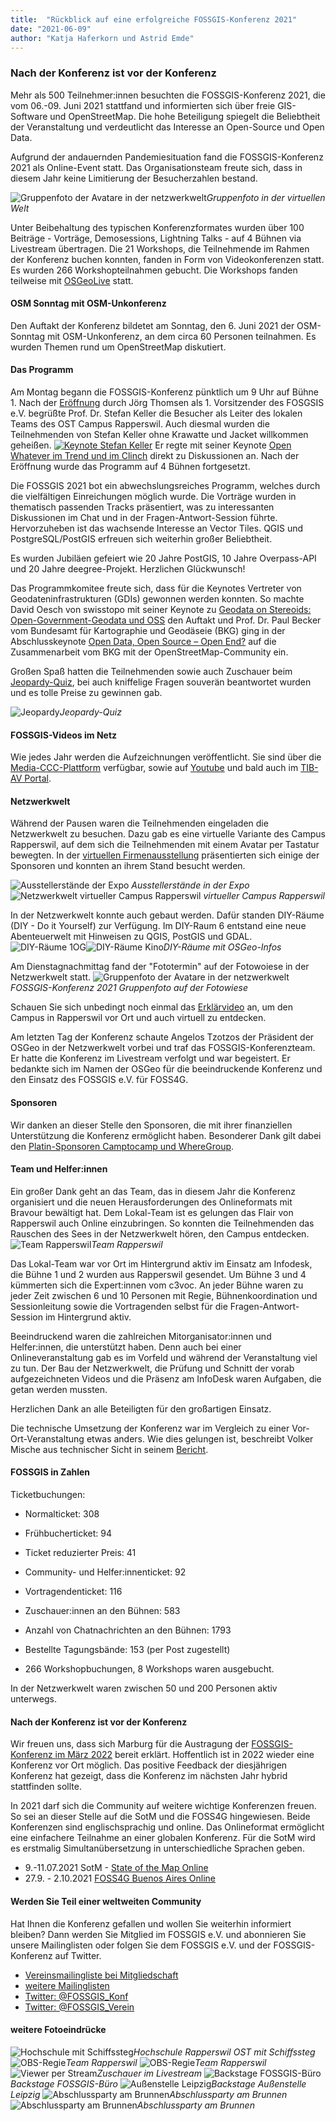 ```yaml
---
title:  "Rückblick auf eine erfolgreiche FOSSGIS-Konferenz 2021"
date: "2021-06-09"
author: "Katja Haferkorn und Astrid Emde"
---
```



### Nach der Konferenz ist vor der Konferenz

Mehr als 500 Teilnehmer:innen besuchten die FOSSGIS-Konferenz 2021, die vom 06.-09. Juni 2021 stattfand und informierten sich über freie GIS-Software und OpenStreetMap. Die hohe Beteiligung spiegelt die Beliebtheit der Veranstaltung und verdeutlicht das Interesse an Open-Source und Open Data.

Aufgrund der andauernden Pandemiesituation fand die FOSSGIS-Konferenz 2021 als Online-Event statt.
Das Organisationsteam freute sich, dass in diesem Jahr keine Limitierung der Besucherzahlen bestand.


![Gruppenfoto der Avatare in der netzwerkwelt](/news/images/2021_06_09_Gruppenfoto_FOSSGIS2021.jpeg "Gruppenfoto")*Gruppenfoto in der virtuellen Welt*

Unter Beibehaltung des typischen Konferenzformates wurden über 100 Beiträge - Vorträge, Demosessions, Lightning Talks - auf 4 Bühnen via Livestream übertragen.
Die 21 Workshops, die Teilnehmende im Rahmen der Konferenz buchen konnten, fanden in  Form von Videokonferenzen statt. Es wurden 266 Workshopteilnahmen gebucht. Die Workshops fanden teilweise mit [OSGeoLive](http://live.osgeo.org/de/index.html) statt.


#### OSM Sonntag mit OSM-Unkonferenz
Den Auftakt der Konferenz bildetet am Sonntag, den 6. Juni 2021 der OSM-Sonntag mit OSM-Unkonferenz, an dem circa 60 Personen teilnahmen.
Es wurden Themen rund um OpenStreetMap diskutiert.


#### Das Programm
Am Montag begann die FOSSGIS-Konferenz pünktlich um 9 Uhr auf Bühne 1. Nach der [Eröffnung](https://media.ccc.de/v/fossgis2021-9768-erffnung) durch Jörg Thomsen als 1. Vorsitzender des FOSGSIS e.V. begrüßte Prof. Dr. Stefan Keller die Besucher als Leiter des lokalen Teams des OST Campus Rapperswil. Auch diesmal wurden die Teilnehmenden von Stefan Keller ohne Krawatte und Jacket willkommen geheißen.
[![Keynote Stefan Keller](/news/images/2021_06_09_Stefan_Keller_Keynote.png)](https://media.ccc.de/v/fossgis2021-9726-keynote-open-whatever-im-trend-und-im-clinch)
Er regte mit seiner Keynote [Open Whatever im Trend und im Clinch](https://pretalx.com/fossgis2021/talk/WGRAXU/) direkt zu Diskussionen an.
Nach der Eröffnung wurde das Programm auf 4 Bühnen fortgesetzt.

Die FOSSGIS 2021 bot ein abwechslungsreiches Programm, welches durch die vielfältigen Einreichungen möglich wurde. Die Vorträge wurden in thematisch passenden Tracks präsentiert, was zu interessanten Diskussionen im Chat und in der Fragen-Antwort-Session führte. Hervorzuheben ist das wachsende Interesse an Vector Tiles. QGIS und PostgreSQL/PostGIS erfreuen sich weiterhin großer Beliebtheit.

Es wurden Jubiläen gefeiert wie 20 Jahre PostGIS, 10 Jahre Overpass-API und 20 Jahre deegree-Projekt. Herzlichen Glückwunsch!

Das Programmkomitee freute sich, dass für die Keynotes Vertreter von Geodateninfrastrukturen (GDIs) gewonnen werden konnten. So machte David Oesch von swisstopo mit seiner Keynote zu [Geodata on Stereoids: Open-Government-Geodata und OSS](https://pretalx.com/fossgis2021/talk/BBSDVU/) den Auftakt und Prof. Dr. Paul Becker vom Bundesamt für Kartographie und Geodäseie (BKG) ging in der Abschlusskeynote [Open Data, Open Source – Open End?](https://media.ccc.de/v/fossgis2021-10419-open-data-open-source-open-end-) auf die Zusammenarbeit vom BKG mit der OpenStreetMap-Community ein.

Großen Spaß hatten die Teilnehmenden sowie auch Zuschauer beim [Jeopardy-Quiz](https://media.ccc.de/v/fossgis2021-7648-fossgis-jeopardy-1), bei auch kniffelige Fragen souverän beantwortet wurden und es tolle Preise zu gewinnen gab.

![Jeopardy](/news/images/2021_06_09_Jeopardy.png)*Jeopardy-Quiz*

#### FOSSGIS-Videos im Netz
Wie jedes Jahr werden die Aufzeichnungen veröffentlicht. Sie sind über die [Media-CCC-Plattform](https://media.ccc.de/c/fossgis2021) verfügbar, sowie auf [Youtube](https://www.youtube.com/channel/UCujhdu-f-arhIZNh-2Qgh7Q) und bald auch im [TIB-AV Portal](https://av.tib.eu/search?f=publisher%3Bhttp://av.tib.eu/resource/FOSSGIS_e.V.).


#### Netzwerkwelt
Während der Pausen waren die Teilnehmenden eingeladen die Netzwerkwelt zu besuchen. Dazu gab es eine virtuelle Variante des Campus Rapperswil, auf dem sich die Teilnehmenden mit einem Avatar per Tastatur bewegten. In der [virtuellen Firmenausstellung](https://fossgis-konferenz.de/2021/expo/) präsentierten sich einige der Sponsoren und konnten an ihrem Stand besucht werden.


![Ausstellerstände der Expo](/news/images/2021_06_09_Expo.png)  *Ausstellerstände in der Expo*
![Netzwerkwelt virtueller Campus Rapperswil](/news/images/2021_06_09_Netzwerkwelt_komplett.png)
*virtueller Campus Rapperswil*


In der Netzwerkwelt konnte auch gebaut werden. Dafür standen DIY-Räume (DIY - Do it Yourself) zur Verfügung. Im DIY-Raum 6 entstand eine neue Abenteuerwelt mit Hinweisen zu QGIS, PostGIS und GDAL.
![DIY-Räume 1OG](/news/images/2021_06_09_Gebaeude_6_erster-Stock.png)![DIY-Räume Kino](/news/images/2021_06_09_Gebaeude_6_Cinema.png)*DIY-Räume mit OSGeo-Infos*


Am Dienstagnachmittag fand der "Fototermin" auf der Fotowoiese in der Netzwerkwelt statt.
![Gruppenfoto der Avatare in der netzwerkwelt](/news/images/2021_06_09_Netzwerkwelt_Fototermin_FOSSGIS_2021_10sec_Loop.gif)*FOSSGIS-Konferenz 2021 Gruppenfoto auf der Fotowiese*

Schauen Sie sich unbedingt noch einmal das [Erklärvideo](https://vortraege.fossgis.de/f/d575438dc2fb42c0a253/ ) an, um den Campus in Rapperswil vor Ort und auch virtuell zu entdecken.

Am letzten Tag der Konferenz schaute Angelos Tzotzos der Präsident der OSGeo in der Netzwerkwelt vorbei und traf das FOSSGIS-Konferenzteam. Er hatte die Konferenz im Livestream verfolgt und war begeistert. Er bedankte sich im Namen der OSGeo für die beeindruckende Konferenz und den Einsatz des FOSSGIS e.V. für FOSS4G.


#### Sponsoren
Wir danken an dieser Stelle den Sponsoren, die mit ihrer finanziellen Unterstützung die Konferenz ermöglicht haben. Besonderer Dank gilt dabei den [Platin-Sponsoren Camptocamp und WhereGroup](https://fossgis-konferenz.de/2021/).


#### Team und Helfer:innen
Ein großer Dank geht an das Team, das in diesem Jahr die Konferenz organisiert und die neuen Herausforderungen des Onlineformats mit Bravour bewältigt hat. Dem Lokal-Team ist es gelungen das Flair von Rapperswil auch Online einzubringen. So konnten die Teilnehmenden das Rauschen des Sees in der Netzwerkwelt hören, den Campus entdecken.
![Team Rapperswil](/news/images/2021_06_09_FOSSGIS_IFS-OST-Team_05.jpg)*Team Rapperswil*

Das Lokal-Team war vor Ort im Hintergrund aktiv im Einsatz am Infodesk, die Bühne 1 und 2 wurden aus Rapperswil gesendet. Um Bühne 3 und 4 kümmerten sich die Expert:innen vom c3voc. An jeder Bühne waren zu jeder Zeit zwischen 6 und 10 Personen mit Regie, Bühnenkoordination und Sessionleitung sowie die Vortragenden selbst für die Fragen-Antwort-Session im Hintergrund aktiv.

Beeindruckend waren die zahlreichen Mitorganisator:innen und Helfer:innen, die unterstützt haben. Denn auch bei einer Onlineveranstaltung gab es im Vorfeld und während der Veranstaltung viel zu tun. Der Bau der Netzwerkwelt, die Prüfung und Schnitt der vorab aufgezeichneten Videos und die Präsenz am InfoDesk waren Aufgaben, die getan werden mussten.

Herzlichen Dank an alle Beteiligten für den großartigen Einsatz.

Die technische Umsetzung der Konferenz war im Vergleich zu einer Vor-Ort-Veranstaltung etwas anders. Wie dies gelungen ist, beschreibt Volker Mische aus technischer Sicht in seinem [Bericht](https://vmx.cx/cgi-bin/blog/index.cgi/video-uploads-for-an-online-conference%3A2021-06-12%3Aen%2Cconference%2Cgeo).

#### FOSSGIS in Zahlen
Ticketbuchungen:

- Normalticket: 308
- Frühbucherticket: 94
- Ticket reduzierter Preis: 41
- Community- und Helfer:innenticket: 92
- Vortragendenticket: 116

- Zuschauer:innen an den Bühnen: 583
- Anzahl von Chatnachrichten an den Bühnen: 1793

- Bestellte Tagungsbände: 153 (per Post zugestellt)
- 266 Workshopbuchungen, 8  Workshops waren ausgebucht.

In der Netzwerkwelt waren zwischen 50 und 200 Personen aktiv unterwegs.

#### Nach der Konferenz ist vor der Konferenz
Wir freuen uns, dass sich Marburg für die Austragung der [FOSSGIS-Konferenz im März 2022](https://fossgis-konferenz.de/2022/) bereit erklärt. Hoffentlich ist in 2022 wieder eine Konferenz vor Ort möglich. Das positive Feedback der diesjährigen Konferenz hat gezeigt, dass die Konferenz im nächsten Jahr hybrid stattfinden sollte.

In 2021 darf sich die Community auf weitere wichtige Konferenzen freuen. So sei an dieser Stelle auf die SotM und die FOSS4G hingewiesen. Beide Konferenzen sind englischsprachig und online. Das Onlineformat ermöglicht eine einfachere Teilnahme an einer globalen Konferenz. Für die SotM wird es erstmalig Simultanübersetzung in unterschiedliche Sprachen geben.

* 9.-11.07.2021 SotM - [State of the Map Online](https://2021.stateofthemap.org/)
* 27.9. - 2.10.2021 [FOSS4G Buenos Aires Online](https://2021.foss4g.org/)


#### Werden Sie Teil einer weltweiten Community
Hat Ihnen die Konferenz gefallen und wollen Sie weiterhin informiert bleiben? Dann werden Sie Mitglied im FOSSGIS e.V. und abonnieren Sie unsere Mailinglisten oder folgen Sie dem FOSSGIS e.V. und der FOSSGIS-Konferenz auf Twitter.

-  [Vereinsmailingliste bei Mitgliedschaft](https://fossgis.de/verein/)
-  [weitere Mailinglisten](https://fossgis.de/community/)
-  [Twitter: @FOSSGIS_Konf](https://twitter.com/FOSSGIS_Konf)
-  [Twitter: @FOSSGIS_Verein](https://twitter.com/FOSSGIS_Verein)

#### weitere Fotoeindrücke

![Hochschule mit Schiffssteg](/news/images/2021_06_09_Hochschule_mit_Schiffssteg.jpg)*Hochschule Rapperswil OST mit Schiffssteg*
![OBS-Regie](/news/images/2021_06_09_OBS-Regie_01.jpg)*Team Rapperswil*
![OBS-Regie](/news/images/2021_06_09_OBS-Regie_02.jpg)*Team Rapperswil*
![Viewer per Stream](/news/images/2021_06_09_Statistik_Viewer_per_Stream.png)*Zuschauer im Livestream*
![Backstage FOSSGIS-Büro](/news/images/2021_06_09_Backstage_FOSSGIS-Büro.jpg)*Backstage FOSSGIS-Büro*
![Außenstelle Leipzig](/news/images/2021_06_09_fossgisKonf21_aussenstelleLeipzig.jpg)*Backstage Außenstelle Leipzig*
![Abschlussparty am Brunnen](/news/images/2021_06_09_Abschlussparty_am_Brunnen.png)*Abschlussparty am Brunnen*
![Abschlussparty am Brunnen](/news/images/2021_06_09_Abschlussparty_am_Brunnen_02.png)*Abschlussparty am Brunnen*

